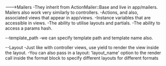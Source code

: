 --->Mailers
-They inherit from ActionMailer::Base and live in app/mailers. Mailers also work very similarly to controllers.
-Actions, and also, associated views that appear in app/views.
-Instance variables that are accessible in views.
-The ability to utilise layouts and partials.
-The ability to access a params hash.

--template_path
-we can specify template path and template name also.

--Layout
-Just like with controller views, use yield to render the view inside the layout.
-You can also pass in a layout: 'layout_name' option to the render call inside the format block to specify different layouts for different formats